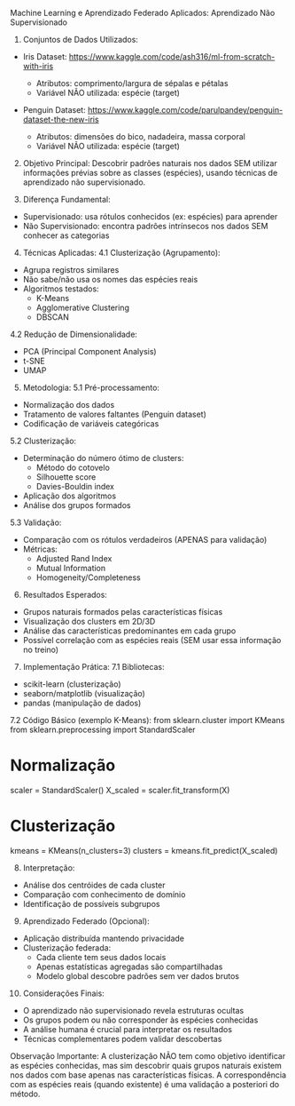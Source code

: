 Machine Learning e Aprendizado Federado Aplicados: Aprendizado Não Supervisionado

1. Conjuntos de Dados Utilizados:
- Iris Dataset: https://www.kaggle.com/code/ash316/ml-from-scratch-with-iris
  * Atributos: comprimento/largura de sépalas e pétalas
  * Variável NÃO utilizada: espécie (target)
  
- Penguin Dataset: https://www.kaggle.com/code/parulpandey/penguin-dataset-the-new-iris
  * Atributos: dimensões do bico, nadadeira, massa corporal
  * Variável NÃO utilizada: espécie (target)

2. Objetivo Principal:
Descobrir padrões naturais nos dados SEM utilizar informações prévias sobre as classes (espécies), usando técnicas de aprendizado não supervisionado.

3. Diferença Fundamental:
- Supervisionado: usa rótulos conhecidos (ex: espécies) para aprender
- Não Supervisionado: encontra padrões intrínsecos nos dados SEM conhecer as categorias

4. Técnicas Aplicadas:
4.1 Clusterização (Agrupamento):
- Agrupa registros similares
- Não sabe/não usa os nomes das espécies reais
- Algoritmos testados:
  * K-Means
  * Agglomerative Clustering
  * DBSCAN

4.2 Redução de Dimensionalidade:
- PCA (Principal Component Analysis)
- t-SNE
- UMAP

5. Metodologia:
5.1 Pré-processamento:
- Normalização dos dados
- Tratamento de valores faltantes (Penguin dataset)
- Codificação de variáveis categóricas

5.2 Clusterização:
- Determinação do número ótimo de clusters:
  * Método do cotovelo
  * Silhouette score
  * Davies-Bouldin index
- Aplicação dos algoritmos
- Análise dos grupos formados

5.3 Validação:
- Comparação com os rótulos verdadeiros (APENAS para validação)
- Métricas:
  * Adjusted Rand Index
  * Mutual Information
  * Homogeneity/Completeness

6. Resultados Esperados:
- Grupos naturais formados pelas características físicas
- Visualização dos clusters em 2D/3D
- Análise das características predominantes em cada grupo
- Possível correlação com as espécies reais (SEM usar essa informação no treino)

7. Implementação Prática:
7.1 Bibliotecas:
- scikit-learn (clusterização)
- seaborn/matplotlib (visualização)
- pandas (manipulação de dados)

7.2 Código Básico (exemplo K-Means):
from sklearn.cluster import KMeans
from sklearn.preprocessing import StandardScaler

# Normalização
scaler = StandardScaler()
X_scaled = scaler.fit_transform(X)

# Clusterização
kmeans = KMeans(n_clusters=3)
clusters = kmeans.fit_predict(X_scaled)

8. Interpretação:
- Análise dos centróides de cada cluster
- Comparação com conhecimento de domínio
- Identificação de possíveis subgrupos

9. Aprendizado Federado (Opcional):
- Aplicação distribuída mantendo privacidade
- Clusterização federada:
  * Cada cliente tem seus dados locais
  * Apenas estatísticas agregadas são compartilhadas
  * Modelo global descobre padrões sem ver dados brutos

10. Considerações Finais:
- O aprendizado não supervisionado revela estruturas ocultas
- Os grupos podem ou não corresponder às espécies conhecidas
- A análise humana é crucial para interpretar os resultados
- Técnicas complementares podem validar descobertas

Observação Importante:
A clusterização NÃO tem como objetivo identificar as espécies conhecidas, mas sim descobrir quais grupos naturais existem nos dados com base apenas nas características físicas. A correspondência com as espécies reais (quando existente) é uma validação a posteriori do método.